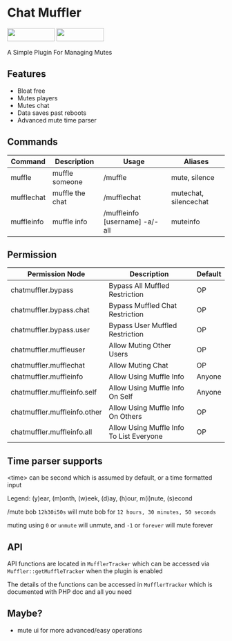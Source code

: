 # Chat Muffler
[<img src="https://img.shields.io/badge/Poggit-view-brightgreen.svg" width="110" height="30"/>](https://poggit.pmmp.io/ci/AntiCores/ChatMuffler)
[<img src="https://img.shields.io/badge/Discord-join-697EC4.svg" width="110" height="30"/>](https://discord.gg/uBghvNp)

A Simple Plugin For Managing Mutes

## Features
- Bloat free
- Mutes players
- Mutes chat
- Data saves past reboots
- Advanced mute time parser

## Commands
| Command    	| Description     	| Usage                     	    | Aliases               	|
|------------	|-----------------	|---------------------------	    |-----------------------	|
| muffle     	| muffle someone  	| /muffle <username> <time> 	    | mute, silence         	|
| mufflechat 	| muffle the chat 	| /mufflechat <time>        	    | mutechat, silencechat 	|
| muffleinfo 	| muffle info     	| /muffleinfo [username] -a/-all    | muteinfo              	|

## Permission

| Permission Node              	| Description                              	| Default 	|
|------------------------------	|------------------------------------------	|---------	|
| chatmuffler.bypass           	| Bypass All Muffled Restriction           	| OP      	|
| chatmuffler.bypass.chat      	| Bypass Muffled Chat Restriction          	| OP      	|
| chatmuffler.bypass.user      	| Bypass User Muffled Restriction          	| OP      	|
| chatmuffler.muffleuser       	| Allow Muting Other Users                 	| OP      	|
| chatmuffler.mufflechat       	| Allow Muting Chat                        	| OP      	|
| chatmuffler.muffleinfo       	| Allow Using Muffle Info                  	| Anyone  	|
| chatmuffler.muffleinfo.self  	| Allow Using Muffle Info On Self          	| Anyone  	|
| chatmuffler.muffleinfo.other 	| Allow Using Muffle Info On Others        	| OP      	|
| chatmuffler.muffleinfo.all   	| Allow Using Muffle Info To List Everyone 	| OP      	|

## Time parser supports
\<time\> can be second which is assumed by default, or a time formatted input

Legend: (y)ear, (m)onth, (w)eek, (d)ay, (h)our, m(i)nute, (s)econd

/mute bob `12h30i50s` will mute bob for `12 hours, 30 minutes, 50 seconds`

muting using `0` or `unmute` will unmute, and `-1` or `forever` will mute forever 

## API
API functions are located in `MufflerTracker` which can be accessed via `Muffler::getMuffleTracker` when the plugin is enabled

The details of the functions can be accessed in `MufflerTracker` which is documented with PHP doc and all you need


## Maybe?
- mute ui for more advanced/easy operations
